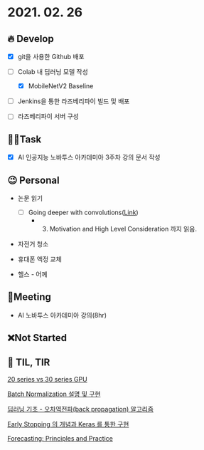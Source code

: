 # 2021. 02. 26

## 🔥 Develop

- [x] git을 사용한 Github 배포
- [ ] Colab 내 딥러닝 모델 작성
  - [x] MobileNetV2 Baseline
- [ ] Jenkins을 통한 라즈베리파이 빌드 및 배포
- [ ] 라즈베리파이 서버 구성



##  🏳‍🌈Task

- [x] AI 인공지능 노바투스 아카데미아 3주차 강의 문서 작성



## 😉 Personal

* 논문 읽기
  * [ ] Going deeper with convolutions([Link](https://89douner.tistory.com/62?category=873854))
    * 3. Motivation and High Level Consideration 까지 읽음.
* 자전거 청소
* 휴대폰 액정 교체

* 헬스 - 어께




## :dizzy: ​Meeting

* AI 노바투스 아카데미아 강의(8hr)



## ❌Not Started





## 📸 TIL, TIR

[20 series vs 30 series GPU](https://www.reddit.com/r/deeplearning/comments/lrfs9d/20_series_vs_30_series_gpu/)

[Batch Normalization 설명 및 구현](https://shuuki4.wordpress.com/2016/01/13/batch-normalization-%EC%84%A4%EB%AA%85-%EB%B0%8F-%EA%B5%AC%ED%98%84/)

[딥러닝 기초 - 오차역전파(back propagation) 알고리즘](https://goofcode.github.io/back-propagation)

[Early Stopping 의 개념과 Keras 를 통한 구현](https://3months.tistory.com/424)

[Forecasting: Principles and Practice](https://otexts.com/fppkr/index.html)